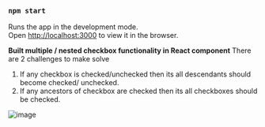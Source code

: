 ### `npm start`

Runs the app in the development mode.\
Open [http://localhost:3000](http://localhost:3000) to view it in the browser.

**Built multiple / nested checkbox functionality in React component**
There are 2 challenges to make solve
1. If any checkbox is checked/unchecked then its all descendants should become checked/ unchecked.
2. If any ancestors of checkbox are checked then its all checkboxes should be checked.


![image](https://github.com/Aneessaifi1/Built-nested-checkbox-functionality-in-React-component/assets/85130268/42732f83-632a-4956-9103-216a2925aef6)





